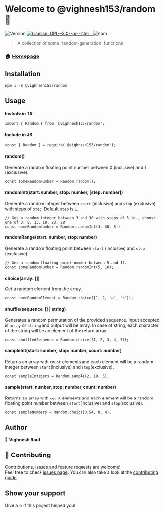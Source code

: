 <h1>Welcome to @vighnesh153/random 👋</h1>
<p>
  <img alt="Version" src="https://img.shields.io/badge/version-1.0.3-blue.svg?cacheSeconds=2592000" />
  <a href="https://github.com/rv-npm/vighnesh153-random/blob/master/LICENSE" target="_blank">
    <img alt="License: GPL--3.0--or--later" src="https://img.shields.io/badge/License-GPL--3.0--or--later-yellow.svg" />
  </a>
  
  <a href="https://travis-ci.com/rv-npm/vighnesh153-random" target="_blank">
    <img src="https://travis-ci.com/rv-npm/vighnesh153-random.svg?branch=master" alt="">
  </a>
  
  <a href="https://coveralls.io/github/rv-npm/vighnesh153-random?branch=master" target="_blank">
      <img src="https://coveralls.io/repos/github/rv-npm/vighnesh153-random/badge.svg?branch=master" alt="">
  </a>
  
  <img alt="npm" src="https://img.shields.io/npm/dt/@vighnesh153/random">
</p>

> A collection of some 'random-generation' functions

### 🏠 [Homepage](https://github.com/rv-npm/vighnesh153-random#readme)

## Installation
```
npm i -S @vighnesh153/random
``` 

## Usage

#### Include in TS 
```
import { Random } from '@vighnesh153/random';
```

#### Include in JS
```
const { Random } = require('@vighnesh153/random');
```

#### random()
Generate a random floating point number between 0 (inclusive) and 1 (exclusive).
```JS
const someRandomNumber = Random.random();
```

#### randomInt(start: number, stop: number, [step: number])
Generate a random integer between `start` (inclusive) and `stop` (exclusive) with steps of `step`.
Default `step` is `1`.
```JS
// Get a random integer between 3 and 30 with steps of 5 ie., choose one of 3, 8, 13, 18, 23, 28.
const someRandomNumber = Random.randomInt(3, 30, 5);
```

#### randomRange(start: number, stop: number)
Generate a random floating point between `start` (inclusive) and `stop` (exclusive).
```JS
// Get a random floating point number between 5 and 10.
const someRandomNumber = Random.randomInt(5, 10);
```

#### choice(array: [])
Get a random element from the array.
```JS
const someRandomElement = Random.choice([1, 2, 'a', 'b']);
```

#### shuffle(sequence: [] | string)
Generates a random permutation of the provided sequence. Input accepted is `array` or `string` and output will be array. 
In case of string, each character of the string will be an element of the return array.
```JS
const shuffledSequence = Random.choice([1, 2, 3, 4, 5]);
```

#### sampleInt(start: number, stop: number, count: number)
Returns an array with `count` elements and each element will be 
a random integer between `start`(inclusive) and `stop`(exclusive).
```JS
const sampleIntegers = Random.sample(2, 10, 5);
```

#### sample(start: number, stop: number, count: number)
Returns an array with `count` elements and each element will be 
a random floating point number between `start`(inclusive) and `stop`(exclusive).
```JS
const sampleNumbers = Random.choice(0.54, 8, 4);
```

## Author

👤 **Vighnesh Raut**


## 🤝 Contributing

Contributions, issues and feature requests are welcome!<br />Feel free to check [issues page](https://github.com/rv-npm/vighnesh153-random/issues). You can also take a look at the [contributing guide](https://github.com/rv-npm/vighnesh153-random/blob/master/CONTRIBUTING.md).

## Show your support

Give a ⭐️ if this project helped you!

